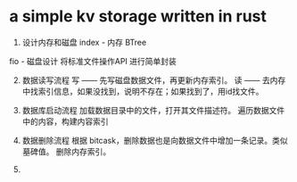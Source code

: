 # a simple kv storage written in rust

1. 设计内存和磁盘
index - 内存 BTree

fio - 磁盘设计
将标准文件操作API 进行简单封装

2. 数据读写流程
写 —— 先写磁盘数据文件，再更新内存索引。
读 —— 去内存中找索引信息，如果没找到，说明不存在；如果找到了，用id找文件。

3. 数据库启动流程
加载数据目录中的文件，打开其文件描述符。
遍历数据文件中的内容，构建内容索引

4. 数据删除流程
根据 bitcask，删除数据也是向数据文件中增加一条记录。类似墓碑值。
删除内存索引。

5. 